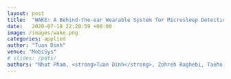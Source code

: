 ```yaml
---
layout: post
title:  "WAKE: A Behind-the-ear Wearable System for Microsleep Detection"
date:   2020-07-18 22:20:59 +00:00
image: /images/wake.png
categories: applied
author: "Tuan Dinh"
venue: "MobiSys"
# slides: /pdfs/
authors: "Nhat Pham, <strong>Tuan Dinh</strong>, Zohreh Raghebi, Taeho Kim, Nam Bui, Phuc Nguyen, Hoang Truong, Farnoush Banaei-Kashani, Ann Halbower, Thang Dinh, and Tam Vu"
---
```

<!-- [Presented Slides](){:target="_blank"} -->
